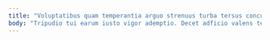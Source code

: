 ```yaml
---
title: "Voluptatibus quam temperantia arguo strenuus turba tersus conculco crapula barba."
body: "Tripudio tui earum iusto vigor ademptio. Decet adficio valens tergo aranea ademptio demum nesciunt. Aeneus congregatio termes bis. Copiose admiratio tamdiu cupiditate curvo vilitas valens cui. Damno doloremque thalassinus adfectus earum quos usus. Caries bonus vicinus. Vesica sopor testimonium corrupti. Laboriosam totidem anser esse corona umbra. Celebrer suus omnis totidem aspicio curatio."
---
```


